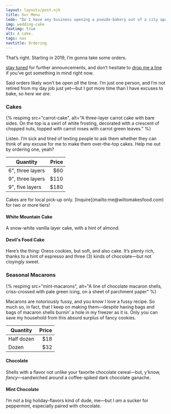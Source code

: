 ```yaml
---
layout: layouts/post.njk
title: Our Menu
lede: "Do I have any business opening a pseudo-bakery out of a city apartment? Absolutely not. Am I gonna do it anyway? <em>Hell yes I am.</em>"
img: wedding-cake
featimg: true
alt: A cake.
tags: nav
navtitle: Ordering
---
```


That’s right. Starting in 2019, I’m gonna take some orders.

[stay tuned](https://twitter.com/wiltomakesfood) for further announcements, and don’t hesitate to [drop me a line](mailto:me@wiltomakesfood.com) if you’ve got something in mind right now. 

Said orders likely won’t be open _all_ the time. I’m just one person, and I’m not retired from my day job just yet—but I got more time than I have excuses to bake, so _here we are_.

### Cakes

{% respimg 
    src="carrot-cake", 
    alt="A three-layer carrot cake with bare sides. On the top is a swirl of white frosting, decorated with a crescent of chopped nuts, topped with carrot roses with carrot green leaves."
%}

Listen. I’m sick and tired of texting people to ask them whether they can think of any excuse for me to make them over-the-top cakes. Help me out by ordering one, yeah?

| Quantity              | Price |
| --------------------- | -----:|
| 6", three layers      |   $60 |
| 9", three layers      |  $110 |
| 9", five layers       |  $180 |

<p class="table-note">Cakes are for local pick-up only. [Inquire](mailto:me@wiltomakesfood.com) for two or more tiers!</p>

#### White Mountain Cake

A snow-white vanilla layer cake, with a hint of almond.

#### Devil's Food Cake

Here’s the thing: Oreos cookies, but soft, and also cake. It’s plenty rich, thanks to a hint of espresso and three (3) kinds of chocolate—but not cloyingly sweet.

### Seasonal Macarons

{% respimg 
    src="mint-macarons", 
    alt="A line of chocolate macaron shells, criss-crossed with pale green icing, on a sheet of parchment paper"
%}

Macarons are notoriously fussy, and you _know_ I love a fussy recipe. So much so, in fact, that I keep on making them—despite having bags and bags of macaron shells burnin’ a hole in my freezer as it is. Only you can save my household from this absurd surplus of fancy cookies.

| Quantity   | Price |
| ---------- | -----:|
| Half dozen |   $18 |
| Dozen      |   $32 |

#### Chocolate

Shells with a flavor not unlike your favorite chocolate cereal—but, y’know, _fancy_—sandwiched around a coffee-spiked dark chocolate ganache.

#### Mint Chocolate

I’m not a big holiday-flavors kind of dude, me—but I _am_ a sucker for peppermint, especially paired with chocolate.



